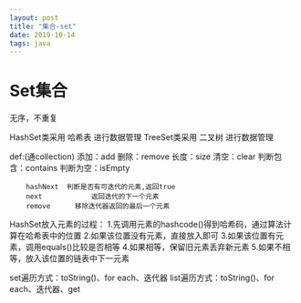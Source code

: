 ```yaml
---
layout: post
title: "集合-set"
date: 2019-10-14
tags: java
---
```


# Set集合

无序，不重复

HashSet类采用 哈希表 进行数据管理
TreeSet类采用  二叉树 进行数据管理

def:(通collection)
        添加：add
        删除：remove
        长度：size
        清空：clear
        判断包含：contains
        判断为空：isEmpty

        hashNext  判断是否有可迭代的元素,返回true
        next            返回迭代的下一个元素
        remove      移除迭代器返回的最后一个元素

HashSet放入元素的过程：
        1.先调用元素的hashcode()得到哈希码，通过算法计算在哈希表中的位置
        2.如果该位置没有元素，直接放入即可
        3.如果该位置有元素，调用equals()比较是否相等
        4.如果相等，保留旧元素丢弃新元素
        5.如果不相等，放入该位置的链表中下一元素

set遍历方式：toString()、for each、迭代器
list遍历方式：toString()、for each、迭代器、get
